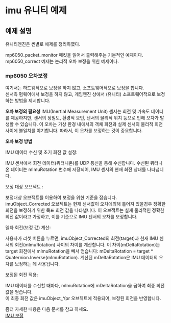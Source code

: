 # imu 유니티 예제

## 예제 설명

유니티엔진은 씬별로 에제를 정리하였다.

mp6050_packet_monitor 패킷을 읽어서 출력해주는 기본적인 예제이다.  
mp6050_correct 예제는 논리적 오차 보정을 위한 예제이다.  

### mp6050 오차보정  

여기서는 하드웨적으로 보정을 하지 않고, 소프트웨어적으로 보정을 합니다.  
센서측 펌웨어에서 보정을 하지 않고, 게임엔진 상에서 (유니티) 소프트웨어적으로 보정하는 방법을 제시합니다.    

**오차 보정의 필요성**
IMU(Inertial Measurement Unit) 센서는 회전 및 가속도 데이터를 제공하지만, 센서의 정밀도, 환경적 요인, 센서의 물리적 위치 등으로 인해 오차가 발생할 수 있습니다. 이 오차는 가상 환경 내에서의 객체 회전과 실제 센서의 물리적 회전 사이에 불일치를 야기합니다. 따라서, 이 오차를 보정하는 것이 중요합니다.

**오차 보정 방법**

IMU 데이터 수신 및 초기 회전 값 설정:

IMU 센서에서 회전 데이터(쿼터니온)를 UDP 통신을 통해 수신합니다.
수신된 쿼터니온 데이터는 mImuRotation 변수에 저장되어, IMU 센서의 현재 회전 상태를 나타냅니다.

보정 대상 오브잭트 :

보정대상 오브잭트를 이용하여 보정을 위한 기준을 잡습니다.  
imuObject_Corrected 오브젝트는 현재 센서값이 오차에의해 틀어져 있을경우 정확한 회전을 보정하기 위한 목표 회전 값을 나타냅니다. 이 오브잭트는 실재 물리적인 정확한 회전 값이라고 가정하고, 이를 기준으로 IMU 센서의 오차를 보정합니다.  

델타 회전(보정 값) 계산:

사용자가 리셋 버튼을 누르면, imuObject_Corrected의 회전(target)과 현재 IMU 센서의 회전(mImuRotation) 사이의 차이를 계산합니다.
이 차이(mDeltaRotation)는 target 회전에서 mImuRotation을 빼서 얻습니다: mDeltaRotation = target * Quaternion.Inverse(mImuRotation).
계산된 mDeltaRotation은 IMU 데이터의 오차를 보정하는 데 사용됩니다.

보정된 회전 적용:

IMU 데이터를 수신할 때마다, mImuRotation에 mDeltaRotation을 곱하여 최종 회전 값을 얻습니다.  
이 최종 회전 값은 imuObject_Ypr 오브젝트에 적용되어, 보정된 회전을 반영합니다.

좀더 자세한 내용은 다음 문서를 참고 하세요.  
[IMU 보정]()

